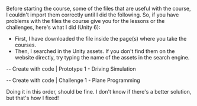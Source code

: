 Before starting the course, some of the files that are useful with the course, I couldn't import them correctly until I did the following.
So, if you have problems with the files the course give you for the lessons or the challenges, here's what I did (Unity 6):
- First, I have downloaded the file inside the page(s) where you take the courses.
- Then, I searched in the Unity assets. If you don't find them on the website directly, try typing the name of the assets in the search engine.
  
-- Create with code | Prototype 1 - Driving Simulation

-- Create with code | Challenge 1 - Plane Programming


Doing it in this order, should be fine. I don't know if there's a better solution, but that's how I fixed!
